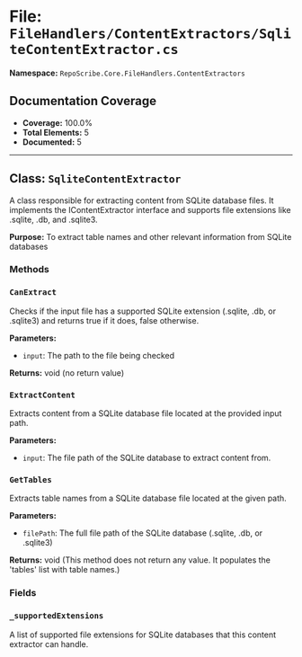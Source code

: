 # File: `FileHandlers/ContentExtractors/SqliteContentExtractor.cs`

**Namespace:** `RepoScribe.Core.FileHandlers.ContentExtractors`

## Documentation Coverage

- **Coverage:** 100.0%
- **Total Elements:** 5
- **Documented:** 5

---

## Class: `SqliteContentExtractor`

A class responsible for extracting content from SQLite database files. It implements the IContentExtractor interface and supports file extensions like .sqlite, .db, and .sqlite3.

**Purpose:** To extract table names and other relevant information from SQLite databases

### Methods

  ### `CanExtract`

  Checks if the input file has a supported SQLite extension (.sqlite, .db, or .sqlite3) and returns true if it does, false otherwise.

  **Parameters:**
  - `input`: The path to the file being checked

  **Returns:** void (no return value)

  ### `ExtractContent`

  Extracts content from a SQLite database file located at the provided input path.

  **Parameters:**
  - `input`: The file path of the SQLite database to extract content from.

  ### `GetTables`

  Extracts table names from a SQLite database file located at the given path.

  **Parameters:**
  - `filePath`: The full file path of the SQLite database (.sqlite, .db, or .sqlite3)

  **Returns:** void (This method does not return any value. It populates the 'tables' list with table names.)

### Fields

  ### `_supportedExtensions`

  A list of supported file extensions for SQLite databases that this content extractor can handle.

